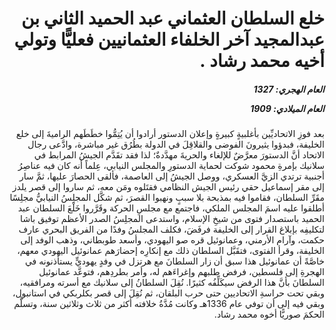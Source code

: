 <h1 dir="rtl">خلع السلطان العثماني عبد الحميد الثاني بن عبدالمجيد آخر الخلفاء العثمانيين فعليًّا وتولي أخيه محمد رشاد .</h1>

<h5 dir="rtl">العام الهجري:  1327

العام الميلادي: 1909

</h5>

<p dir="rtl">بعد فوزِ الاتحاديِّين بأغلبيةٍ كبيرةٍ وإعلان الدستور أرادوا أن يُتِمُّوا خطَطَهم الراميةَ إلى خلع الخليفة، فبدؤوا يثيرونَ الفوضى والقلاقِلَ في الدولة بطُرُق غير مباشرة، وادَّعى رجال الاتحاد أنَّ الدستورَ معرَّضٌ للإلغاء والحريةَ مهدَّدةٌ؛ لذا فقد تقَدَّم الجيشُ المرابط في سلانيك بإمرةِ محمود شوكت لحماية الدستورِ والمجلس النيابي، عِلماً أنه كان فيه عناصِرُ أجنبية ترتدي الزيَّ العسكري، ووصل الجيشُ إلى العاصمة، فألقى الحصارَ عليها، ثمَّ سار إلى مقر إسماعيل حقي رئيس الجيش النظامي فقتَلوه ومَن معه، ثم ساروا إلى قصر يلدز مقَرِّ السلطان، فقاموا فيه بمذبحة بلا سببٍ ونهبوا القصرَ، ثم شكَّل المجلِسُ النيابيُّ مجلِسًا أطلقوا عليه اسمَ المجلس الملكي، فاجتمع مع مجلسِ الحركة وقَرَّروا خَلْعَ السلطان عبد الحميد باستصدار فتوى من شيخِ الإسلام، واستدعى المجلِسُ الصدر الأعظم توفيق باشا لتكليفِه بإبلاغ القرار إلى الخليفة فرفَضَ، فكلف المجلسُ وفدًا من الفريق البحري عارف حكمت، وآرام الأرمني، وعمانوئيل قره صو اليهودي، وأسعد طوبطاني، وذهب الوفد إلى الخليفة، وقرأ الفتوى، فتقَبَّل السلطان ذلك مع إنكارِه إحضارَهم عمانوئيل اليهودي معهم، خاصَّةً أن عمانوئيل هذا سبق أن زار السلطانَ مع هرتزل في وفدٍ يهوديٍّ يستأذنونه في الهجرةِ إلى فلسطين، فرفض طلبهم وإغراءَهم له، وأمر بطردِهم، فتوعَّد عمانوئيل السلطانَ بأنَّ هذا الرفض سيكَلِّفُه كثيرًا. نُقِلَ السلطانُ إلى سلانيك مع أسرته ومرافقيه، وبقي تحت حراسةِ الاتحاديين حتى حرب البلقان، ثم نُقِلَ إلى قصر بكلربكي في استانبول، وبقي فيه إلى أن توفي عام 1336هـ وكانت مُدَّةُ خلافته أكثر من ثلاث وثلاثين سنة، وتسلَّم الحكمَ صوريًّا أخوه محمد رشاد.</p></br>
